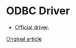 # ODBC Driver

- [Official driver](https://github.com/ClickHouse/clickhouse-odbc).


[Original article](https://clickhouse.yandex/docs/en/interfaces/odbc/) <!--hide-->
